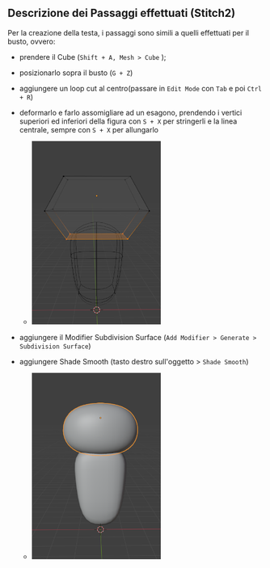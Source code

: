## Descrizione dei Passaggi effettuati (Stitch2)
Per la creazione della testa, i passaggi sono simili a quelli effettuati per il busto, ovvero:
- prendere il Cube (`Shift + A, Mesh > Cube` );
- posizionarlo sopra il busto (`G + Z`)
- aggiungere un loop cut al centro(passare in `Edit Mode` con `Tab` e poi `Ctrl + R`)
- deformarlo e farlo assomigliare ad un esagono, prendendo i vertici superiori ed inferiori della figura con `S + X` per stringerli e la linea centrale, sempre con `S + X` per allungarlo 

    - <img src = "../images/headS.png" width = "255">


- aggiungere il Modifier Subdivision Surface (`Add Modifier > Generate > Subdivision Surface`)
- aggiungere Shade Smooth (tasto destro sull'oggetto > `Shade Smooth`)


    - <img src = "../images/head.png" width = "255">